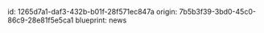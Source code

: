 id: 1265d7a1-daf3-432b-b01f-28f571ec847a
origin: 7b5b3f39-3bd0-45c0-86c9-28e81f5e5ca1
blueprint: news
